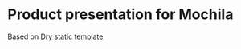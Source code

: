 # Product presentation for Mochila
Based on [Dry static template](https://github.com/lajlev/drystatic)
